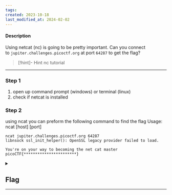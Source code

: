 ```yaml
---
tags: 
created: 2023-10-18
last_modified_at: 2024-02-02
---
```

#### Description

Using netcat (nc) is going to be pretty important. Can you connect to `jupiter.challenges.picoctf.org` at port `64287` to get the flag?

> [!hint]- Hint
>nc tutorial


---

### Step 1
1. open up command prompt (windows) or terminal (linux)
2. check if netcat is installed
### Step 2
using ncat you can preform the following command to find the flag 
Usage: ncat \[host] \[port]  
```
ncat jupiter.challenges.picoctf.org 64287
libnsock ssl_init_helper(): OpenSSL legacy provider failed to load.

You're on your way to becoming the net cat master
picoCTF{***********************}
```

<details>
  <summary><h2>Flag</h2><hr></summary>picoCTF{nEtCat_Mast3ry_284be8f7}
</details>